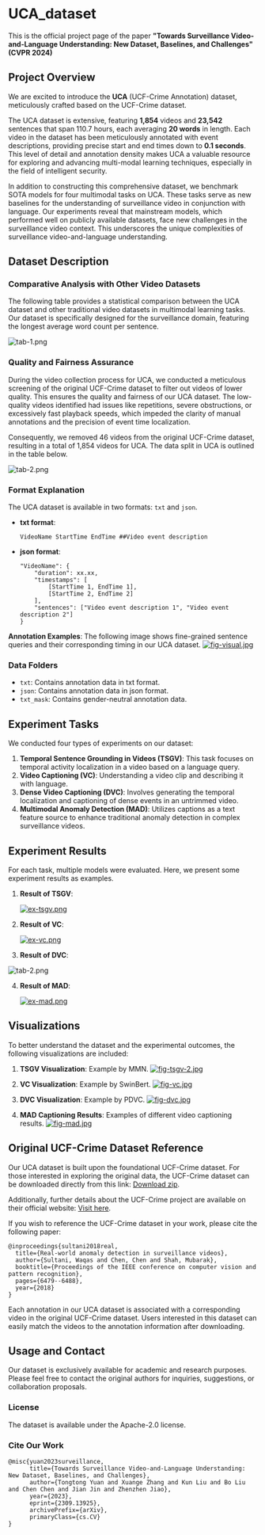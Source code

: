 # UCA_dataset

This is the official project page of the paper **"Towards Surveillance Video-and-Language Understanding: New Dataset, Baselines, and Challenges"(CVPR 2024)**

## Project Overview

We are excited to introduce the **UCA** (UCF-Crime Annotation) dataset, meticulously crafted based on the UCF-Crime dataset.

The UCA dataset is extensive, featuring **1,854** videos and **23,542** sentences that span 110.7 hours, each averaging **20 words** in length. Each video in the dataset has been meticulously annotated with event descriptions, providing precise start and end times down to **0.1 seconds**. This level of detail and annotation density makes UCA a valuable resource for exploring and advancing multi-modal learning techniques, especially in the field of intelligent security.

In addition to constructing this comprehensive dataset, we benchmark SOTA models for four multimodal tasks on UCA. These tasks serve as new baselines for the understanding of surveillance video in conjunction with language. Our experiments reveal that mainstream models, which performed well on publicly available datasets, face new challenges in the surveillance video context. This underscores the unique complexities of surveillance video-and-language understanding.

## Dataset Description

### Comparative Analysis with Other Video Datasets
The following table provides a statistical comparison between the UCA dataset and other traditional video datasets in multimodal learning tasks. Our dataset is specifically designed for the surveillance domain, featuring the longest average word count per sentence.

![tab-1.png](https://s2.loli.net/2023/12/04/pu2UQBCXsPYxikF.png)

### Quality and Fairness Assurance
During the video collection process for UCA, we conducted a meticulous screening of the original UCF-Crime dataset to filter out videos of lower quality. This ensures the quality and fairness of our UCA dataset. The low-quality videos identified had issues like repetitions, severe obstructions, or excessively fast playback speeds, which impeded the clarity of manual annotations and the precision of event time localization.

Consequently, we removed 46 videos from the original UCF-Crime dataset, resulting in a total of 1,854 videos for UCA. The data split in UCA is outlined in the table below.

![tab-2.png](https://s2.loli.net/2023/12/04/TwCVjQvGf5PmU6H.png)

### Format Explanation

The UCA dataset is available in two formats: `txt` and `json`.

- **txt format**:

  ```
  VideoName StartTime EndTime ##Video event description
  ```

- **json format**:

  ```
  "VideoName": {
      "duration": xx.xx,
      "timestamps": [
          [StartTime 1, EndTime 1],
          [StartTime 2, EndTime 2]
      ],
      "sentences": ["Video event description 1", "Video event description 2"]
  }
  ```

**Annotation Examples**: The following image shows fine-grained sentence queries and their corresponding timing in our UCA dataset.
   [![fig-visual.jpg](https://i.postimg.cc/ZqyVxR0W/fig-visual.jpg)](https://postimg.cc/R347Mv7m)

### Data Folders

- `txt`: Contains annotation data in txt format.
- `json`: Contains annotation data in json format.
- `txt_mask`: Contains gender-neutral annotation data.

## Experiment Tasks

We conducted four types of experiments on our dataset:

1. **Temporal Sentence Grounding in Videos (TSGV)**: This task focuses on temporal activity localization in a video based on a language query.
2. **Video Captioning (VC)**: Understanding a video clip and describing it with language.
3. **Dense Video Captioning (DVC)**: Involves generating the temporal localization and captioning of dense events in an untrimmed video.
4. **Multimodal Anomaly Detection (MAD)**: Utilizes captions as a text feature source to enhance traditional anomaly detection in complex surveillance videos.

## Experiment Results

For each task, multiple models were evaluated. Here, we present some experiment results as examples.
1. **Result of TSGV**:
   
   [![ex-tsgv.png](https://i.postimg.cc/2yfjT2YP/ex-tsgv.png)](https://postimg.cc/WFXP1mhn)
   
2. **Result of VC**: 
  
   [![ex-vc.png](https://i.postimg.cc/br2bS6TW/ex-vc.png)](https://postimg.cc/RJ4qjL2L)
   
3. **Result of DVC**:

  ![tab-2.png](https://s2.loli.net/2023/12/04/TwCVjQvGf5PmU6H.png)

4. **Result of MAD**: 
   
   [![ex-mad.png](https://i.postimg.cc/pL0D7np0/ex-mad.png)](https://postimg.cc/G4y8TtPY)
   

## Visualizations

To better understand the dataset and the experimental outcomes, the following visualizations are included:


1. **TSGV Visualization**: Example by MMN.
   [![fig-tsgv-2.jpg](https://i.postimg.cc/mhfbhhc7/fig-tsgv-2.jpg)](https://postimg.cc/Mf5kF6mG)

2. **VC Visualization**: Example by SwinBert.
    [![fig-vc.jpg](https://i.postimg.cc/pVqj6Hwk/fig-vc.jpg)](https://postimg.cc/K4341dvg)

3. **DVC Visualization**: Example by PDVC.
   [![fig-dvc.jpg](https://i.postimg.cc/wjd95twr/fig-dvc.jpg)](https://postimg.cc/QH0LhMGg)

4. **MAD Captioning Results**: Examples of different video captioning results.
    [![fig-mad.jpg](https://i.postimg.cc/V5PPFTWt/fig-mad.jpg)](https://postimg.cc/kRsHJTZM)

## Original UCF-Crime Dataset Reference

Our UCA dataset is built upon the foundational UCF-Crime dataset. For those interested in exploring the original data, the UCF-Crime dataset can be downloaded directly from this link: [Download zip](http://www.crcv.ucf.edu/data1/chenchen/UCF_Crimes.zip).

Additionally, further details about the UCF-Crime project are available on their official website: [Visit here](https://www.crcv.ucf.edu/research/real-world-anomaly-detection-in-surveillance-videos/).

If you wish to reference the UCF-Crime dataset in your work, please cite the following paper:
```
@inproceedings{sultani2018real,
  title={Real-world anomaly detection in surveillance videos},
  author={Sultani, Waqas and Chen, Chen and Shah, Mubarak},
  booktitle={Proceedings of the IEEE conference on computer vision and pattern recognition},
  pages={6479--6488},
  year={2018}
}
```
Each annotation in our UCA dataset is associated with a corresponding video in the original UCF-Crime dataset. Users interested in this dataset can easily match the videos to the annotation information after downloading.

## Usage and Contact

Our dataset is exclusively available for academic and research purposes. Please feel free to contact the original authors for inquiries, suggestions, or collaboration proposals.

### License
The dataset is available under the Apache-2.0 license.

### Cite Our Work

```
@misc{yuan2023surveillance,
      title={Towards Surveillance Video-and-Language Understanding: New Dataset, Baselines, and Challenges}, 
      author={Tongtong Yuan and Xuange Zhang and Kun Liu and Bo Liu and Chen Chen and Jian Jin and Zhenzhen Jiao},
      year={2023},
      eprint={2309.13925},
      archivePrefix={arXiv},
      primaryClass={cs.CV}
}
```
